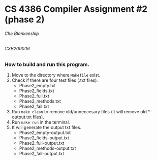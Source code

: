 CS 4386 Compiler Assignment #2 (phase 2)
===
###### Che Blankenship
###### CXB200006
### How to build and run this program.

1. Move to the directory where `Makefile` exist.
2. Check if there are four test files (.txt files).
    - Phase2_empty.txt
    - Phase2_fields.txt
    - Phase2_full.txt
    - Phase2_methods.txt
    - Phase2_fail.txt
3. Run `make clean` to remove old/unneccesary files (it will remove old *-output.txt files).
4. Run `make run` in the terminal.
5. It will generate the output txt files.
    - Phase2_empty-output.txt
    - Phase2_fields-output.txt
    - Phase2_full-output.txt
    - Phase2_methods-output.txt
    - Phase2_fail-output.txt